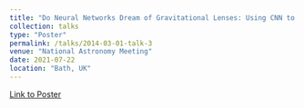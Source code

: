 ```yaml
---
title: "Do Neural Networks Dream of Gravitational Lenses: Using CNN to Identify Gravitational Lenses & How They Do It"
collection: talks
type: "Poster"
permalink: /talks/2014-03-01-talk-3
venue: "National Astronomy Meeting"
date: 2021-07-22
location: "Bath, UK"
---
```


[Link to Poster](https://ras.ac.uk/nam-2021/josh-wilde)
